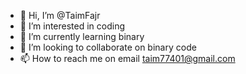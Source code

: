 - 👋 Hi, I’m @TaimFajr
- 👀 I’m interested in coding
- 🌱 I’m currently learning binary
- 💞️ I’m looking to collaborate on binary code
- 📫 How to reach me on email taim77401@gmail.com

<!---
TaimFajr/TaimFajr is a ✨ special ✨ repository because its `README.md` (this file) appears on your GitHub profile.
You can click the Preview link to take a look at your changes.
--->
